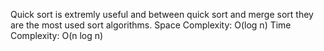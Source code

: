 Quick sort is extremly useful and between quick sort and merge sort they are the most used sort algorithms.
Space Complexity: O(log n)
Time Complexity: O(n log n)
